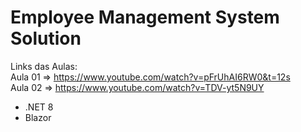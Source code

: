 # Employee Management System Solution

Links das Aulas: <br>
Aula 01 => https://www.youtube.com/watch?v=pFrUhAI6RW0&t=12s <br>
Aula 02 => https://www.youtube.com/watch?v=TDV-yt5N9UY <br>

- .NET 8
- Blazor
